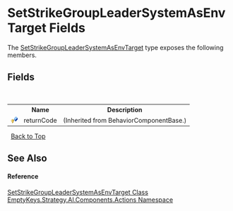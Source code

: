 # SetStrikeGroupLeaderSystemAsEnvTarget Fields
 

The <a href="T_EmptyKeys_Strategy_AI_Components_Actions_SetStrikeGroupLeaderSystemAsEnvTarget">SetStrikeGroupLeaderSystemAsEnvTarget</a> type exposes the following members.


## Fields
&nbsp;<table><tr><th></th><th>Name</th><th>Description</th></tr><tr><td>![Protected field](media/protfield.gif "Protected field")</td><td>returnCode</td><td> (Inherited from BehaviorComponentBase.)</td></tr></table>&nbsp;
<a href="#setstrikegroupleadersystemasenvtarget-fields">Back to Top</a>

## See Also


#### Reference
<a href="T_EmptyKeys_Strategy_AI_Components_Actions_SetStrikeGroupLeaderSystemAsEnvTarget">SetStrikeGroupLeaderSystemAsEnvTarget Class</a><br /><a href="N_EmptyKeys_Strategy_AI_Components_Actions">EmptyKeys.Strategy.AI.Components.Actions Namespace</a><br />